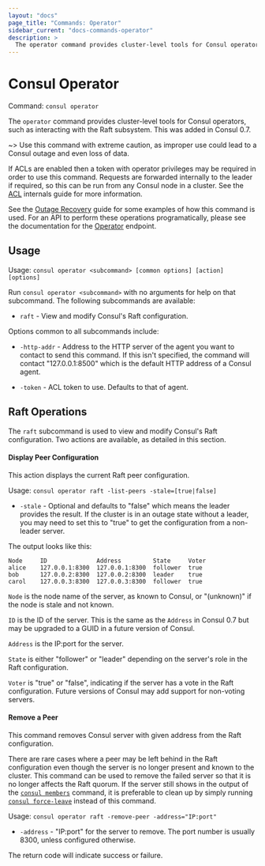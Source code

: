 ```yaml
---
layout: "docs"
page_title: "Commands: Operator"
sidebar_current: "docs-commands-operator"
description: >
  The operator command provides cluster-level tools for Consul operators.
---
```


# Consul Operator

Command: `consul operator`

The `operator` command provides cluster-level tools for Consul operators, such
as interacting with the Raft subsystem. This was added in Consul 0.7.

~> Use this command with extreme caution, as improper use could lead to a Consul
   outage and even loss of data.

If ACLs are enabled then a token with operator privileges may be required in
order to use this command. Requests are forwarded internally to the leader
if required, so this can be run from any Consul node in a cluster. See the
[ACL](/docs/internals/acl.html#operator) internals guide for more information.

See the [Outage Recovery](/docs/guides/outage.html) guide for some examples of how
this command is used. For an API to perform these operations programatically,
please see the documentation for the [Operator](/docs/agent/http/operator.html)
endpoint.

## Usage

Usage: `consul operator <subcommand> [common options] [action] [options]`

Run `consul operator <subcommand>` with no arguments for help on that
subcommand. The following subcommands are available:

* `raft` - View and modify Consul's Raft configuration.

Options common to all subcommands include:

* `-http-addr` - Address to the HTTP server of the agent you want to contact
  to send this command. If this isn't specified, the command will contact
  "127.0.0.1:8500" which is the default HTTP address of a Consul agent.

* `-token` - ACL token to use. Defaults to that of agent.

## Raft Operations

The `raft` subcommand is used to view and modify Consul's Raft configuration.
Two actions are available, as detailed in this section.

<a name="raft-list-peers"></a>
#### Display Peer Configuration
This action displays the current Raft peer configuration.

Usage: `consul operator raft -list-peers -stale=[true|false]`

* `-stale` - Optional and defaults to "false" which means the leader provides
the result. If the cluster is in an outage state without a leader, you may need
to set this to "true" to get the configuration from a non-leader server.

The output looks like this:

```
Node     ID              Address         State     Voter
alice    127.0.0.1:8300  127.0.0.1:8300  follower  true
bob      127.0.0.2:8300  127.0.0.2:8300  leader    true
carol    127.0.0.3:8300  127.0.0.3:8300  follower  true
```

`Node` is the node name of the server, as known to Consul, or "(unknown)" if
the node is stale and not known.

`ID` is the ID of the server. This is the same as the `Address` in Consul 0.7
but may  be upgraded to a GUID in a future version of Consul.

`Address` is the IP:port for the server.

`State` is either "follower" or "leader" depending on the server's role in the
Raft configuration.

`Voter` is "true" or "false", indicating if the server has a vote in the Raft
configuration. Future versions of Consul may add support for non-voting servers.

<a name="raft-remove-peer"></a>
#### Remove a Peer
This command removes Consul server with given address from the Raft configuration.

There are rare cases where a peer may be left behind in the Raft configuration
even though the server is no longer present and known to the cluster. This command
can be used to remove the failed server so that it is no longer affects the
Raft quorum. If the server still shows in the output of the
[`consul members`](/docs/commands/members.html) command, it is preferable to
clean up by simply running
[`consul force-leave`](/docs/commands/force-leave.html)
instead of this command.

Usage: `consul operator raft -remove-peer -address="IP:port"`

* `-address` - "IP:port" for the server to remove. The port number is usually
8300, unless configured otherwise.

The return code will indicate success or failure.
